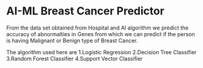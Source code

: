 # AI-ML Breast Cancer Predictor

From the data set obtained from Hospital and AI algorithm we predict the accuracy of abnormalties in Genes from which we can predict if the person is having Malignant or Benign type of Breast Cancer.

The algorithm used here are
1.Logistic Regression
2.Decision Tree Classifier
3.Random Forest Classifier
4.Support Vector Classifier

